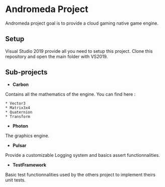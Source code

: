 Andromeda Project
=================

Andromeda project goal is to provide a cloud gaming native game engine.

Setup
-----

Visual Studio 2019 provide all you need to setup this project.
Clone this repository and open the main folder with VS2019.

Sub-projects
------------

* __Carbon__

Contains all the mathematics of the engine.
You can find here :

	* Vector3
	* Matrix3x4
	* Quaternion
	* Transform

* __Photon__

The graphics engine.

* __Pulsar__

Provide a customizable Logging system and basics assert functionnalities.

* __TestFramework__

Basic test functionnalities used by the others project to implement theirs unit tests.